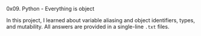 0x09. Python - Everything is object

In this project, I learned about variable aliasing and object identifiers, types, and mutability.
All answers are provided in a single-line `.txt` files.
